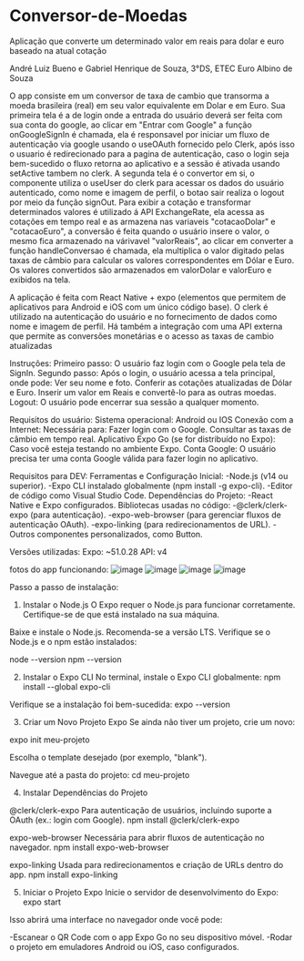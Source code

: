 # Conversor-de-Moedas
Aplicação que converte um determinado valor em reais para dolar e euro baseado na atual cotação

André Luiz Bueno e Gabriel Henrique de Souza, 3°DS, ETEC Euro Albino de Souza

O app consiste em um conversor de taxa de cambio que transorma a moeda brasileira (real) em seu valor equivalente em Dolar e em Euro. Sua primeira tela é a de login onde a entrada do usuário deverá ser feita com sua conta do google, ao clicar em "Entrar com Google" a função onGoogleSignIn é chamada, ela é responsavel por iniciar um fluxo de autenticação via google usando o useOAuth fornecido pelo Clerk, após  isso o usuario é redirecionado para a pagina de autenticação, caso o login seja bem-sucedido o fluxo retorna ao aplicativo e a sessão é ativada usando setActive tambem no clerk. A segunda tela é o convertor em si, o componente utiliza o useUser do clerk para acessar os dados do usuário autenticado, como nome e imagem de perfil, o botao sair realiza o logout por meio da função signOut. Para exibir a cotação e transformar determinados valores é utilizado á API ExchangeRate, ela acessa as cotações em tempo real e as armazena nas variaveis "cotacaoDolar" e "cotacaoEuro", a conversão é feita quando o usuário insere o valor, o mesmo fica armazenado na várivavel "valorReais", ao clicar em converter a função handleConversao é chamada, ela multiplica o valor digitado pelas taxas de câmbio para calcular os valores correspondentes em Dólar e Euro. Os valores convertidos são armazenados em valorDolar e valorEuro e exibidos na tela.

A aplicação é feita com React Native + expo (elementos que permitem de aplicativos para Android e iOS com um único código base). O clerk é utilizado na autenticação do usuário e 
 no fornecimento de dados como nome e imagem de perfil. Há também a integração com uma API externa que permite as conversões monetárias e o acesso as taxas de cambio atualizadas

Instruções: 
Primeiro passo: O usuário faz login com o Google pela tela de SignIn.
Segundo passo: Após o login, o usuário acessa a tela principal, onde pode:
Ver seu nome e foto.
Conferir as cotações atualizadas de Dólar e Euro.
Inserir um valor em Reais e convertê-lo para as outras moedas.
Logout: O usuário pode encerrar sua sessão a qualquer momento.

Requisitos do usuário:
Sistema operacional: Android ou IOS
Conexão com a Internet: Necessária para:
Fazer login com o Google.
Consultar as taxas de câmbio em tempo real.
Aplicativo Expo Go (se for distribuído no Expo): Caso você esteja testando no ambiente Expo.
Conta Google:
O usuário precisa ter uma conta Google válida para fazer login no aplicativo.

Requisitos para DEV:
Ferramentas e Configuração Inicial:
-Node.js (v14 ou superior).
-Expo CLI instalado globalmente (npm install -g expo-cli).
-Editor de código como Visual Studio Code.
Dependências do Projeto:
-React Native e Expo configurados.
Bibliotecas usadas no código:
-@clerk/clerk-expo (para autenticação).
-expo-web-browser (para gerenciar fluxos de autenticação OAuth).
-expo-linking (para redirecionamentos de URL).
-Outros componentes personalizados, como Button.

Versões utilizadas:
Expo: ~51.0.28
API: v4

fotos do app funcionando:
![image](https://github.com/user-attachments/assets/c415ead1-ff25-4ecd-8815-15e2cd73e831)
![image](https://github.com/user-attachments/assets/75e512e7-9dae-4dc2-b99f-2a8f80f35d8a)
![image](https://github.com/user-attachments/assets/5b9a43aa-bfa8-45b1-be47-83e87ae5119a)
![image](https://github.com/user-attachments/assets/f4a9c993-ec4d-46f7-86b9-596507008c51)

Passo a passo de instalação:

1. Instalar o Node.js
O Expo requer o Node.js para funcionar corretamente. Certifique-se de que está instalado na sua máquina.

Baixe e instale o Node.js. Recomenda-se a versão LTS.
Verifique se o Node.js e o npm estão instalados:


node --version
npm --version

2. Instalar o Expo CLI
No terminal, instale o Expo CLI globalmente:
npm install --global expo-cli

Verifique se a instalação foi bem-sucedida:
expo --version

3. Criar um Novo Projeto Expo
Se ainda não tiver um projeto, crie um novo:

expo init meu-projeto

Escolha o template desejado (por exemplo, "blank").

Navegue até a pasta do projeto:
cd meu-projeto

4. Instalar Dependências do Projeto

@clerk/clerk-expo
Para autenticação de usuários, incluindo suporte a OAuth (ex.: login com Google).
npm install @clerk/clerk-expo

expo-web-browser
Necessária para abrir fluxos de autenticação no navegador.
npm install expo-web-browser

expo-linking
Usada para redirecionamentos e criação de URLs dentro do app.
npm install expo-linking

5. Iniciar o Projeto Expo
Inicie o servidor de desenvolvimento do Expo:
expo start

Isso abrirá uma interface no navegador onde você pode:

-Escanear o QR Code com o app Expo Go no seu dispositivo móvel.
-Rodar o projeto em emuladores Android ou iOS, caso configurados.



